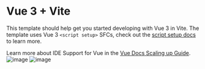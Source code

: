 # Vue 3 + Vite

This template should help get you started developing with Vue 3 in Vite. The template uses Vue 3 `<script setup>` SFCs, check out the [script setup docs](https://v3.vuejs.org/api/sfc-script-setup.html#sfc-script-setup) to learn more.

Learn more about IDE Support for Vue in the [Vue Docs Scaling up Guide](https://vuejs.org/guide/scaling-up/tooling.html#ide-support).
![image](https://github.com/MianajiAli/vue-dashbord/assets/87234097/7721fb1c-b41b-42b5-bacc-7e57c63dd110)
![image](https://github.com/MianajiAli/vue-dashbord/assets/87234097/d6c4c077-ae89-4adf-88ea-1d7ee37d0cf3)
